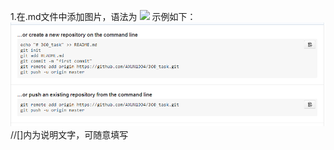 1.在.md文件中添加图片，语法为 ![](url)
	示例如下：
	![images](https://github.com/AXUN1994/github/blob/master/images/example.png)
	//[]内为说明文字，可随意填写